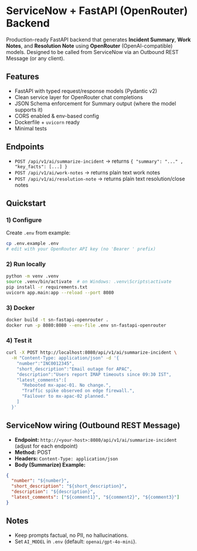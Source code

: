 # ServiceNow + FastAPI (OpenRouter) Backend

Production-ready FastAPI backend that generates **Incident Summary**, **Work Notes**, and **Resolution Note**
using **OpenRouter** (OpenAI-compatible) models. Designed to be called from ServiceNow via an Outbound REST Message
(or any client).

## Features
- FastAPI with typed request/response models (Pydantic v2)
- Clean service layer for OpenRouter chat completions
- JSON Schema enforcement for Summary output (where the model supports it)
- CORS enabled & env-based config
- Dockerfile + `uvicorn` ready
- Minimal tests

## Endpoints
- `POST /api/v1/ai/summarize-incident` → returns `{ "summary": "..." , "key_facts": [...] }`
- `POST /api/v1/ai/work-notes` → returns plain text work notes
- `POST /api/v1/ai/resolution-note` → returns plain text resolution/close notes

## Quickstart

### 1) Configure
Create `.env` from example:
```bash
cp .env.example .env
# edit with your OpenRouter API key (no 'Bearer ' prefix)
```

### 2) Run locally
```bash
python -m venv .venv
source .venv/bin/activate  # on Windows: .venv\Scripts\activate
pip install -r requirements.txt
uvicorn app.main:app --reload --port 8080
```

### 3) Docker
```bash
docker build -t sn-fastapi-openrouter .
docker run -p 8080:8080 --env-file .env sn-fastapi-openrouter
```

### 4) Test it
```bash
curl -X POST http://localhost:8080/api/v1/ai/summarize-incident \
  -H "Content-Type: application/json" -d '{
    "number":"INC0012345",
    "short_description":"Email outage for APAC",
    "description":"Users report IMAP timeouts since 09:30 IST",
    "latest_comments":[
      "Rebooted mx-apac-01. No change.",
      "Traffic spike observed on edge firewall.",
      "Failover to mx-apac-02 planned."
    ]
  }'
```

## ServiceNow wiring (Outbound REST Message)
- **Endpoint:** `http://<your-host>:8080/api/v1/ai/summarize-incident` (adjust for each endpoint)
- **Method:** POST
- **Headers:** `Content-Type: application/json`
- **Body (Summarize) Example:**
```json
{
  "number": "${number}",
  "short_description": "${short_description}",
  "description": "${description}",
  "latest_comments": ["${comment1}", "${comment2}", "${comment3}"]
}
```

## Notes
- Keep prompts factual, no PII, no hallucinations.
- Set `AI_MODEL` in `.env` (default: `openai/gpt-4o-mini`).
